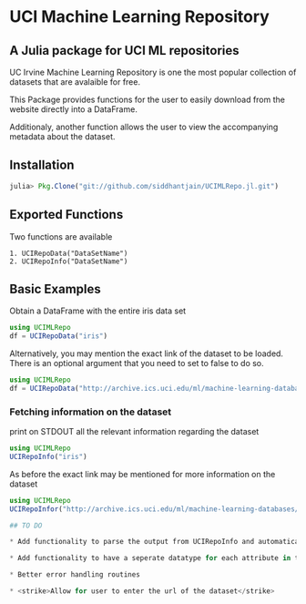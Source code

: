 UCI Machine Learning Repository
===============================

A Julia package for UCI ML repositories
-----------------------------------------------------------------------

UC Irvine Machine Learning Repository is one the most popular collection of datasets that are avalaible for free. 

This Package provides functions for the user to easily download from the website directly into a DataFrame. 

Additionaly, another function allows the user to view the accompanying metadata about the dataset.

## Installation

```julia
julia> Pkg.Clone("git://github.com/siddhantjain/UCIMLRepo.jl.git")
```

## Exported Functions

Two functions are available

	1. UCIRepoData("DataSetName")
	2. UCIRepoInfo("DataSetName")

## Basic Examples

Obtain a DataFrame with the entire iris data set

```julia
using UCIMLRepo
df = UCIRepoData("iris") 
```

Alternatively, you may mention the exact link of the dataset to be loaded. There is an optional argument that you need to set to false to do so.

```julia
using UCIMLRepo
df = UCIRepoData("http://archive.ics.uci.edu/ml/machine-learning-databases/iris/iris.data",false) 
```

### Fetching information on the dataset

print on STDOUT all the relevant information regarding the dataset 

```julia
using UCIMLRepo
UCIRepoInfo("iris") 
```
As before the exact link may be mentioned for more information on the dataset
```julia
using UCIMLRepo
UCIRepoInfor("http://archive.ics.uci.edu/ml/machine-learning-databases/iris/iris.names", false)

## TO DO

* Add functionality to parse the output from UCIRepoInfo and automatically name the attributes in the DataFrame

* Add functionality to have a seperate datatype for each attribute in the dataset based on the output from UCIRepoInfo

* Better error handling routines

* <strike>Allow for user to enter the url of the dataset</strike>

 



